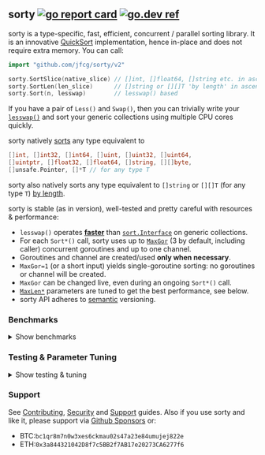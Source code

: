 ## sorty [![go report card](https://goreportcard.com/badge/github.com/jfcg/sorty/v2)](https://goreportcard.com/report/github.com/jfcg/sorty/v2) [![go.dev ref](https://pkg.go.dev/static/frontend/badge/badge.svg)](https://pkg.go.dev/github.com/jfcg/sorty/v2#pkg-overview)

sorty is a type-specific, fast, efficient, concurrent / parallel sorting
library. It is an innovative [QuickSort](https://en.wikipedia.org/wiki/Quicksort)
implementation, hence in-place and does not require extra memory. You can call:
```go
import "github.com/jfcg/sorty/v2"

sorty.SortSlice(native_slice) // []int, []float64, []string etc. in ascending order
sorty.SortLen(len_slice)      // []string or [][]T 'by length' in ascending order
sorty.Sort(n, lesswap)        // lesswap() based
```
If you have a pair of `Less()` and `Swap()`, then you can trivially write your
[`lesswap()`](https://pkg.go.dev/github.com/jfcg/sorty/v2#Sort) and sort your generic
collections using multiple CPU cores quickly.

sorty natively [sorts](https://pkg.go.dev/github.com/jfcg/sorty/v2#SortSlice) any type equivalent to
```go
[]int, []int32, []int64, []uint, []uint32, []uint64,
[]uintptr, []float32, []float64, []string, [][]byte,
[]unsafe.Pointer, []*T // for any type T
```
sorty also natively sorts any type equivalent to `[]string` or `[][]T` (for any type `T`)
[by length](https://pkg.go.dev/github.com/jfcg/sorty/v2#SortLen).

sorty is stable (as in version), well-tested and pretty careful with resources & performance:
- `lesswap()` operates [**faster**](https://github.com/lynxkite/lynxkite/pull/141#issuecomment-779673635)
than [`sort.Interface`](https://pkg.go.dev/sort#Interface) on generic collections.
- For each `Sort*()` call, sorty uses up to [`MaxGor`](https://pkg.go.dev/github.com/jfcg/sorty/v2#pkg-variables)
(3 by default, including caller) concurrent goroutines and up to one channel.
- Goroutines and channel are created/used **only when necessary**.
- `MaxGor=1` (or a short input) yields single-goroutine sorting: no goroutines or channel will be created.
- `MaxGor` can be changed live, even during an ongoing `Sort*()` call.
- [`MaxLen*`](https://pkg.go.dev/github.com/jfcg/sorty/v2#pkg-constants) parameters are
tuned to get the best performance, see below.
- sorty API adheres to [semantic](https://semver.org) versioning.

### Benchmarks
<details><summary>Show benchmarks</summary>

Comparing against [sort.Slice](https://pkg.go.dev/sort#Slice), [sortutil](https://github.com/twotwotwo/sorts),
[zermelo](https://github.com/shawnsmithdev/zermelo) and [radix](https://github.com/yourbasic/radix) with Go
version `1.17.8` on:

Machine|CPU|OS|Kernel
:---|:---|:---|:---
R6|Ryzen 1600   |Manjaro|5.10.105
i5|Core i5 4210M|Manjaro|5.10.105

Sorting uniformly distributed random uint32 slice (in seconds):

Library(-MaxGor)|R6|i5
:---|---:|---:
sort.Slice|12.06|14.01
  sortutil| 1.42| 3.12
   zermelo| 1.93| 1.12
   sorty-1| 6.18| 6.06
   sorty-2| 3.21| 3.18
   sorty-3| 2.17| 2.56
   sorty-4| 1.78| 2.26
sortyLsw-1|11.47|13.00
sortyLsw-2| 5.99| 6.80
sortyLsw-3| 4.08| 5.50
sortyLsw-4| 3.32| 4.78

Sorting normally distributed random float32 slice (in seconds):

Library(-MaxGor)|R6|i5
:---|---:|---:
sort.Slice|13.13|14.46
  sortutil| 1.99| 3.50
   zermelo| 4.51| 3.18
   sorty-1| 7.32| 6.86
   sorty-2| 3.89| 3.59
   sorty-3| 2.63| 2.78
   sorty-4| 2.29| 2.49
sortyLsw-1|12.83|13.60
sortyLsw-2| 6.76| 7.13
sortyLsw-3| 4.67| 5.63
sortyLsw-4| 3.88| 4.96

Sorting uniformly distributed random string slice (in seconds):

Library(-MaxGor)|R6|i5
:---|---:|---:
sort.Slice| 6.06| 7.05
  sortutil| 1.35| 1.94
   radix  | 4.26| 3.35
   sorty-1| 4.62| 5.30
   sorty-2| 2.41| 2.95
   sorty-3| 1.65| 2.73
   sorty-4| 1.50| 2.55
sortyLsw-1| 5.90| 6.77
sortyLsw-2| 3.12| 3.74
sortyLsw-3| 2.23| 3.37
sortyLsw-4| 1.98| 3.19

Sorting uniformly distributed random []byte slice (in seconds):

Library(-MaxGor)|R6|i5
:---|---:|---:
sort.Slice| 5.19| 6.20
   sorty-1| 3.32| 3.76
   sorty-2| 1.71| 2.05
   sorty-3| 1.25| 1.94
   sorty-4| 1.09| 1.80

Sorting uniformly distributed random string slice by length (in seconds):

Library(-MaxGor)|R6|i5
:---|---:|---:
sort.Slice| 2.99| 3.40
   sorty-1| 1.71| 1.91
   sorty-2| 0.95| 1.01
   sorty-3| 0.68| 0.86
   sorty-4| 0.57| 0.80

Sorting uniformly distributed random []byte slice by length (in seconds):

Library(-MaxGor)|R6|i5
:---|---:|---:
sort.Slice| 3.09| 3.47
   sorty-1| 1.18| 1.25
   sorty-2| 0.67| 0.67
   sorty-3| 0.47| 0.57
   sorty-4| 0.43| 0.54
</details>

### Testing & Parameter Tuning
<details><summary>Show testing & tuning</summary>

Run tests with:
```
go test -timeout 20m -v
```
You can tune `MaxLen*` for your platform/CPU with:
```
go test -timeout 2h -tags tuneparam
```
Now you can update `MaxLen*` in `maxc.go` and run tests again to see the improvements.
The parameters are already set to give good performance over different CPUs.
</details>

### Support
See [Contributing](./.github/CONTRIBUTING.md), [Security](./.github/SECURITY.md) and [Support](./.github/SUPPORT.md) guides. Also if you use sorty and like it, please support via [Github Sponsors](https://github.com/sponsors/jfcg) or:
- BTC:`bc1qr8m7n0w3xes6ckmau02s47a23e84umujej822e`
- ETH:`0x3a844321042D8f7c5BB2f7AB17e20273CA6277f6`
